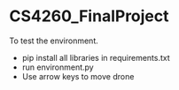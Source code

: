 # CS4260_FinalProject

To test the environment.
* pip install all libraries in requirements.txt
* run environment.py
* Use arrow keys to move drone
